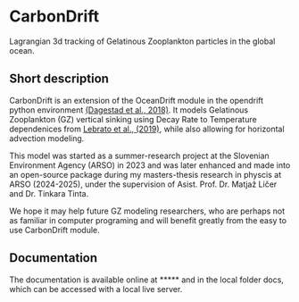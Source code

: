 # CarbonDrift
Lagrangian 3d tracking of Gelatinous Zooplankton particles in the global ocean.

## Short description
CarbonDrift is an extension of the OceanDrift module in the opendrift python environment [(Dagestad et al., 2018)](https://www.researchgate.net/publication/324506124_OpenDrift_v10_a_generic_framework_for_trajectory_modelling). It models Gelatinous Zooplankton (GZ) vertical sinking using Decay Rate to Temperature dependenices from [Lebrato et al., (2019)](https://doi.org/10.1029/2019GB006265), while also allowing for horizontal advection modeling.

This model was started as a summer-research project at the Slovenian Environment Agency (ARSO) in 2023 and was later enhanced and made into an open-source package during my masters-thesis research in physcis at ARSO (2024-2025), under the supervision of Asist. Prof. Dr. Matjaž Ličer and Dr. Tinkara Tinta.

We hope it may help future GZ modeling researchers, who are perhaps not as familiar in computer programing and will benefit greatly from the easy to use CarbonDrift module.

## Documentation
The documentation is available online at ***** and in the local folder docs, which can be accessed with a local live server.